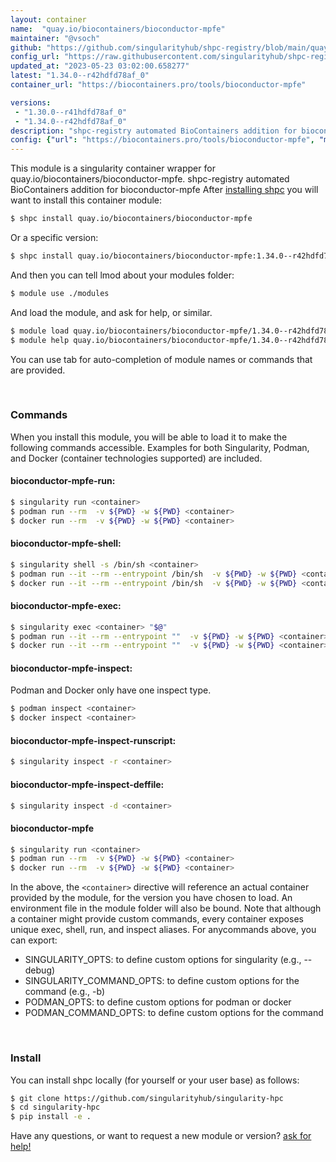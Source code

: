 ```yaml
---
layout: container
name:  "quay.io/biocontainers/bioconductor-mpfe"
maintainer: "@vsoch"
github: "https://github.com/singularityhub/shpc-registry/blob/main/quay.io/biocontainers/bioconductor-mpfe/container.yaml"
config_url: "https://raw.githubusercontent.com/singularityhub/shpc-registry/main/quay.io/biocontainers/bioconductor-mpfe/container.yaml"
updated_at: "2023-05-23 03:02:00.658277"
latest: "1.34.0--r42hdfd78af_0"
container_url: "https://biocontainers.pro/tools/bioconductor-mpfe"

versions:
 - "1.30.0--r41hdfd78af_0"
 - "1.34.0--r42hdfd78af_0"
description: "shpc-registry automated BioContainers addition for bioconductor-mpfe"
config: {"url": "https://biocontainers.pro/tools/bioconductor-mpfe", "maintainer": "@vsoch", "description": "shpc-registry automated BioContainers addition for bioconductor-mpfe", "latest": {"1.34.0--r42hdfd78af_0": "sha256:9a03f2dd5a5cbca74e6ffe9e957c11bcca1f99e41d78ddf303234276fa729804"}, "tags": {"1.30.0--r41hdfd78af_0": "sha256:6285c59668988fc751a5d4aa8306e6c2e6b5a7fc283c6e3f8e4c0248190856a7", "1.34.0--r42hdfd78af_0": "sha256:9a03f2dd5a5cbca74e6ffe9e957c11bcca1f99e41d78ddf303234276fa729804"}, "docker": "quay.io/biocontainers/bioconductor-mpfe"}
---
```


This module is a singularity container wrapper for quay.io/biocontainers/bioconductor-mpfe.
shpc-registry automated BioContainers addition for bioconductor-mpfe
After [installing shpc](#install) you will want to install this container module:


```bash
$ shpc install quay.io/biocontainers/bioconductor-mpfe
```

Or a specific version:

```bash
$ shpc install quay.io/biocontainers/bioconductor-mpfe:1.34.0--r42hdfd78af_0
```

And then you can tell lmod about your modules folder:

```bash
$ module use ./modules
```

And load the module, and ask for help, or similar.

```bash
$ module load quay.io/biocontainers/bioconductor-mpfe/1.34.0--r42hdfd78af_0
$ module help quay.io/biocontainers/bioconductor-mpfe/1.34.0--r42hdfd78af_0
```

You can use tab for auto-completion of module names or commands that are provided.

<br>

### Commands

When you install this module, you will be able to load it to make the following commands accessible.
Examples for both Singularity, Podman, and Docker (container technologies supported) are included.

#### bioconductor-mpfe-run:

```bash
$ singularity run <container>
$ podman run --rm  -v ${PWD} -w ${PWD} <container>
$ docker run --rm  -v ${PWD} -w ${PWD} <container>
```

#### bioconductor-mpfe-shell:

```bash
$ singularity shell -s /bin/sh <container>
$ podman run --it --rm --entrypoint /bin/sh  -v ${PWD} -w ${PWD} <container>
$ docker run --it --rm --entrypoint /bin/sh  -v ${PWD} -w ${PWD} <container>
```

#### bioconductor-mpfe-exec:

```bash
$ singularity exec <container> "$@"
$ podman run --it --rm --entrypoint ""  -v ${PWD} -w ${PWD} <container> "$@"
$ docker run --it --rm --entrypoint ""  -v ${PWD} -w ${PWD} <container> "$@"
```

#### bioconductor-mpfe-inspect:

Podman and Docker only have one inspect type.

```bash
$ podman inspect <container>
$ docker inspect <container>
```

#### bioconductor-mpfe-inspect-runscript:

```bash
$ singularity inspect -r <container>
```

#### bioconductor-mpfe-inspect-deffile:

```bash
$ singularity inspect -d <container>
```



#### bioconductor-mpfe

```bash
$ singularity run <container>
$ podman run --rm  -v ${PWD} -w ${PWD} <container>
$ docker run --rm  -v ${PWD} -w ${PWD} <container>
```


In the above, the `<container>` directive will reference an actual container provided
by the module, for the version you have chosen to load. An environment file in the
module folder will also be bound. Note that although a container
might provide custom commands, every container exposes unique exec, shell, run, and
inspect aliases. For anycommands above, you can export:

 - SINGULARITY_OPTS: to define custom options for singularity (e.g., --debug)
 - SINGULARITY_COMMAND_OPTS: to define custom options for the command (e.g., -b)
 - PODMAN_OPTS: to define custom options for podman or docker
 - PODMAN_COMMAND_OPTS: to define custom options for the command

<br>

### Install

You can install shpc locally (for yourself or your user base) as follows:

```bash
$ git clone https://github.com/singularityhub/singularity-hpc
$ cd singularity-hpc
$ pip install -e .
```

Have any questions, or want to request a new module or version? [ask for help!](https://github.com/singularityhub/singularity-hpc/issues)